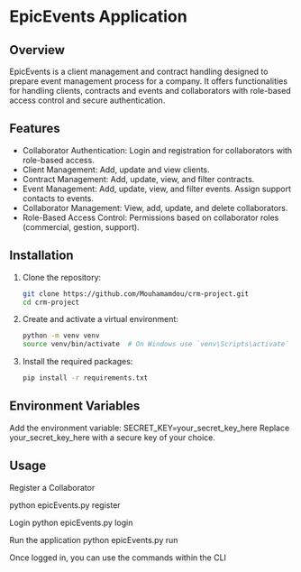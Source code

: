 # EpicEvents Application

## Overview
EpicEvents is a client management and contract handling designed to prepare event
management process for a company. It offers functionalities for handling clients,
contracts and events and collaborators with role-based access control and secure
authentication.

## Features

- Collaborator Authentication: Login and registration for collaborators with role-based access.
- Client Management: Add, update and view clients.
- Contract Management: Add, update, view, and filter contracts.
- Event Management: Add, update, view, and filter events. Assign support contacts to events.
- Collaborator Management: View, add, update, and delete collaborators.
- Role-Based Access Control: Permissions based on collaborator roles (commercial, gestion, support).

## Installation

1. Clone the repository:

    ```bash  
   git clone https://github.com/Mouhamamdou/crm-project.git
   cd crm-project

2. Create and activate a virtual environment:
   ```bash
   python -m venv venv
   source venv/bin/activate  # On Windows use `venv\Scripts\activate`

3. Install the required packages:

   ```bash
   pip install -r requirements.txt

## Environment Variables
	
   Add the environment variable:
   SECRET_KEY=your_secret_key_here
   Replace your_secret_key_here with a secure key of your choice.

## Usage
   Register a Collaborator

   python epicEvents.py register
 
   Login
   python epicEvents.py login

   Run the application
   python epicEvents.py run

   Once logged in, you can use the commands within the CLI
